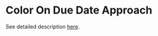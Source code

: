 Color On Due Date Approach
==========================
See detailed description [here](https://www.jetbrains.com/help/youtrack/standalone/7.0/Workflow-Tutorial.html).
